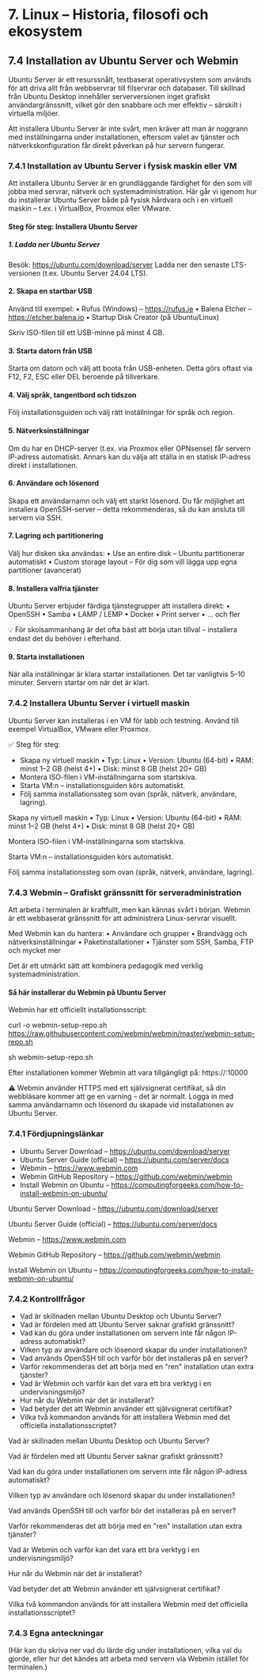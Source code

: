 # 7. Linux – Historia, filosofi och ekosystem

## 7.4 Installation av Ubuntu Server och Webmin

Ubuntu Server är ett resurssnålt, textbaserat operativsystem som används för att driva allt från webbservrar till filservrar och databaser. Till skillnad från Ubuntu Desktop innehåller serverversionen inget grafiskt användargränssnitt, vilket gör den snabbare och mer effektiv – särskilt i virtuella miljöer.

Att installera Ubuntu Server är inte svårt, men kräver att man är noggrann med inställningarna under installationen, eftersom valet av tjänster och nätverkskonfiguration får direkt påverkan på hur servern fungerar.

### 7.4.1 Installation av Ubuntu Server i fysisk maskin eller VM

Att installera Ubuntu Server är en grundläggande färdighet för den som vill jobba med servrar, nätverk och systemadministration. Här går vi igenom hur du installerar Ubuntu Server både på fysisk hårdvara och i en virtuell maskin – t.ex. i VirtualBox, Proxmox eller VMware.

#### Steg för steg: Installera Ubuntu Server

##### 1. Ladda ner Ubuntu Server

Besök:
https://ubuntu.com/download/server
Ladda ner den senaste LTS-versionen (t.ex. Ubuntu Server 24.04 LTS).

#### 2. Skapa en startbar USB

Använd till exempel:
• Rufus (Windows) – https://rufus.ie
• Balena Etcher – https://etcher.balena.io
• Startup Disk Creator (på Ubuntu/Linux)

Skriv ISO-filen till ett USB-minne på minst 4 GB.

#### 3. Starta datorn från USB

Starta om datorn och välj att boota från USB-enheten.
Detta görs oftast via F12, F2, ESC eller DEL beroende på tillverkare.

#### 4. Välj språk, tangentbord och tidszon

Följ installationsguiden och välj rätt inställningar för språk och region.

#### 5. Nätverksinställningar

Om du har en DHCP-server (t.ex. via Proxmox eller OPNsense) får servern IP-adress automatiskt.
Annars kan du välja att ställa in en statisk IP-adress direkt i installationen.

#### 6. Användare och lösenord

Skapa ett användarnamn och välj ett starkt lösenord.
Du får möjlighet att installera OpenSSH-server – detta rekommenderas, så du kan ansluta till servern via SSH.

#### 7. Lagring och partitionering

Välj hur disken ska användas:
• Use an entire disk – Ubuntu partitionerar automatiskt
• Custom storage layout – För dig som vill lägga upp egna partitioner (avancerat)

#### 8. Installera valfria tjänster

Ubuntu Server erbjuder färdiga tjänstegrupper att installera direkt:
• OpenSSH
• Samba
• LAMP / LEMP
• Docker
• Print server
• … och fler

💡 För skolsammanhang är det ofta bäst att börja utan tillval – installera endast det du behöver i efterhand.

#### 9. Starta installationen

När alla inställningar är klara startar installationen.
Det tar vanligtvis 5–10 minuter. Servern startar om när det är klart.

### 7.4.2 Installera Ubuntu Server i virtuell maskin

Ubuntu Server kan installeras i en VM för labb och testning.
Använd till exempel VirtualBox, VMware eller Proxmox.

✅ Steg för steg:

- Skapa ny virtuell maskin • Typ: Linux • Version: Ubuntu (64-bit) • RAM: minst 1–2 GB (helst 4+) • Disk: minst 8 GB (helst 20+ GB)
- Montera ISO-filen i VM-inställningarna som startskiva.
- Starta VM:n – installationsguiden körs automatiskt.
- Följ samma installationssteg som ovan (språk, nätverk, användare, lagring).

Skapa ny virtuell maskin
• Typ: Linux
• Version: Ubuntu (64-bit)
• RAM: minst 1–2 GB (helst 4+)
• Disk: minst 8 GB (helst 20+ GB)

Montera ISO-filen i VM-inställningarna som startskiva.

Starta VM:n – installationsguiden körs automatiskt.

Följ samma installationssteg som ovan (språk, nätverk, användare, lagring).

### 7.4.3 Webmin – Grafiskt gränssnitt för serveradministration

Att arbeta i terminalen är kraftfullt, men kan kännas svårt i början. Webmin är ett webbaserat gränssnitt för att administrera Linux-servrar visuellt.

Med Webmin kan du hantera:
• Användare och grupper
• Brandvägg och nätverksinställningar
• Paketinstallationer
• Tjänster som SSH, Samba, FTP och mycket mer

Det är ett utmärkt sätt att kombinera pedagogik med verklig systemadministration.

#### Så här installerar du Webmin på Ubuntu Server

Webmin har ett officiellt installationsscript:

curl -o webmin-setup-repo.sh https://raw.githubusercontent.com/webmin/webmin/master/webmin-setup-repo.sh

sh webmin-setup-repo.sh

Efter installationen kommer Webmin att vara tillgängligt på:
https://<serverns-ip>:10000

⚠️ Webmin använder HTTPS med ett självsignerat certifikat, så din webbläsare kommer att ge en varning – det är normalt.
Logga in med samma användarnamn och lösenord du skapade vid installationen av Ubuntu Server.

### 

### 7.4.1 Fördjupningslänkar

- Ubuntu Server Download – https://ubuntu.com/download/server
- Ubuntu Server Guide (official) – https://ubuntu.com/server/docs
- Webmin – https://www.webmin.com
- Webmin GitHub Repository – https://github.com/webmin/webmin
- Install Webmin on Ubuntu – https://computingforgeeks.com/how-to-install-webmin-on-ubuntu/

Ubuntu Server Download – https://ubuntu.com/download/server

Ubuntu Server Guide (official) – https://ubuntu.com/server/docs

Webmin – https://www.webmin.com

Webmin GitHub Repository – https://github.com/webmin/webmin

Install Webmin on Ubuntu – https://computingforgeeks.com/how-to-install-webmin-on-ubuntu/


### 

### 7.4.2 Kontrollfrågor

- Vad är skillnaden mellan Ubuntu Desktop och Ubuntu Server?
- Vad är fördelen med att Ubuntu Server saknar grafiskt gränssnitt?
- Vad kan du göra under installationen om servern inte får någon IP-adress automatiskt?
- Vilken typ av användare och lösenord skapar du under installationen?
- Vad används OpenSSH till och varför bör det installeras på en server?
- Varför rekommenderas det att börja med en "ren" installation utan extra tjänster?
- Vad är Webmin och varför kan det vara ett bra verktyg i en undervisningsmiljö?
- Hur når du Webmin när det är installerat?
- Vad betyder det att Webmin använder ett självsignerat certifikat?
- Vilka två kommandon används för att installera Webmin med det officiella installationsscriptet?

Vad är skillnaden mellan Ubuntu Desktop och Ubuntu Server?

Vad är fördelen med att Ubuntu Server saknar grafiskt gränssnitt?

Vad kan du göra under installationen om servern inte får någon IP-adress automatiskt?

Vilken typ av användare och lösenord skapar du under installationen?

Vad används OpenSSH till och varför bör det installeras på en server?

Varför rekommenderas det att börja med en "ren" installation utan extra tjänster?

Vad är Webmin och varför kan det vara ett bra verktyg i en undervisningsmiljö?

Hur når du Webmin när det är installerat?

Vad betyder det att Webmin använder ett självsignerat certifikat?

Vilka två kommandon används för att installera Webmin med det officiella installationsscriptet?



### 7.4.3 Egna anteckningar

(Här kan du skriva ner vad du lärde dig under installationen, vilka val du gjorde, eller hur det kändes att arbeta med servern via Webmin istället för terminalen.)

